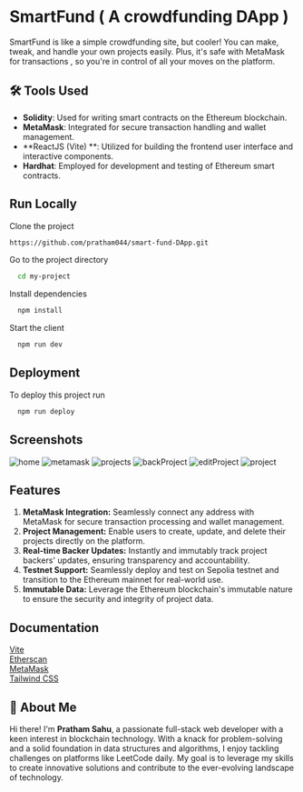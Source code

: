 
# SmartFund ( A crowdfunding DApp )
SmartFund is like a simple crowdfunding site, but cooler! You can make, tweak, and handle your own projects easily. Plus, it's safe with MetaMask for transactions , so you're in control of all your moves on the platform.


## 🛠 Tools Used
- **Solidity**: Used for writing smart contracts on the Ethereum blockchain.
- **MetaMask**: Integrated for secure transaction handling and wallet management.
- **ReactJS (Vite) **: Utilized for building the frontend user interface and interactive components.
- **Hardhat**: Employed for development and testing of Ethereum smart contracts.

## Run Locally

Clone the project

```bash
https://github.com/pratham044/smart-fund-DApp.git
```

Go to the project directory

```bash
  cd my-project
```

Install dependencies

```bash
  npm install
```
Start the client

```bash
  npm run dev
```


## Deployment

To deploy this project run

```bash
  npm run deploy
```


## Screenshots
![home](https://github.com/pratham044/smart-fund-DApp/assets/113813777/e653049f-f4ff-4a8b-a543-117f13a8461c)
![metamask](https://github.com/pratham044/smart-fund-DApp/assets/113813777/27d438f8-0ab5-4112-82fe-1091d56f0425)
![projects](https://github.com/pratham044/smart-fund-DApp/assets/113813777/471ff6f3-2abb-4651-af3b-3529a90105a5)
![backProject](https://github.com/pratham044/smart-fund-DApp/assets/113813777/a0406310-f41d-4fc9-8239-6b565c3f1a75)
![editProject](https://github.com/pratham044/smart-fund-DApp/assets/113813777/0fa02f93-c01b-41ff-9a3e-2177712b391a)
![project](https://github.com/pratham044/smart-fund-DApp/assets/113813777/e2af29da-4c25-46cc-9e98-23c9e6b09411)

## Features

1. **MetaMask Integration:** Seamlessly connect any address with MetaMask for secure transaction processing and wallet management.
2. **Project Management:** Enable users to create, update, and delete their projects directly on the platform.
3. **Real-time Backer Updates:** Instantly and immutably track project backers' updates, ensuring transparency and accountability.
4. **Testnet Support:** Seamlessly deploy and test on Sepolia testnet and transition to the Ethereum mainnet for real-world use.
5. **Immutable Data:** Leverage the Ethereum blockchain's immutable nature to ensure the security and integrity of project data.


## Documentation

[Vite](https://vitejs.dev/guide/)  
[Etherscan](https://etherscan.io/)  
[MetaMask](https://metamask.io/)  
[Tailwind CSS](https://tailwindcss.com/)

## 🚀 About Me


Hi there! I'm **Pratham Sahu**, a passionate full-stack web developer with a keen interest in blockchain technology. With a knack for problem-solving and a solid foundation in data structures and algorithms, I enjoy tackling challenges on platforms like LeetCode daily. My goal is to leverage my skills to create innovative solutions and contribute to the ever-evolving landscape of technology.
